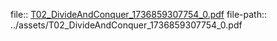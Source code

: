 file:: [T02_DivideAndConquer_1736859307754_0.pdf](../assets/T02_DivideAndConquer_1736859307754_0.pdf)
file-path:: ../assets/T02_DivideAndConquer_1736859307754_0.pdf
